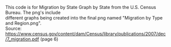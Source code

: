 This code is for Migration by State Graph by State from the U.S. Census Bureau. The png's include  
different graphs being created into the final png named "Migration by Type and Region.png".  
Source: https://www.census.gov/content/dam/Census/library/publications/2007/dec/7_migration.pdf (page 6)
